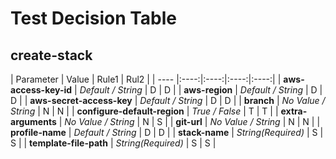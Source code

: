 # Test Decision Table

## create-stack

| Parameter | Value | Rule1 | Rul2 |
| ---- |:----:|:----:|:----:|:----:|
| **aws-access-key-id** | *Default / String* | D | D |
| **aws-region** | *Default / String* | D | D |
| **aws-secret-access-key** | *Default / String* | D | D |
| **branch** | *No Value / String* | N | N |
| **configure-default-region** | *True / False* | T | T |
| **extra-arguments** | *No Value / String* | N | S |
| **git-url** | *No Value / String* | N | N |
| **profile-name** | *Default / String* | D | D |
| **stack-name** | *String(Required)* | S | S |
| **template-file-path** | *String(Required)* | S | S |
